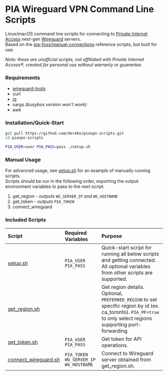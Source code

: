PIA Wireguard VPN Command Line Scripts
======================================

Linux/macOS command line scripts for connecting to [Private Internet Access](https://www.privateinternetaccess.com/) next-gen [Wireguard](https://www.wireguard.com/) servers.  
Based on the [pia-foss/manual-connections](https://github.com/pia-foss/manual-connections) reference scripts, but built for use.

_Note: these are unofficial scripts, not affiliated with Private Internet Access®, created for personal use without warranty or guarantee._

### Requirements

- [wireguard-tools](https://github.com/WireGuard/wireguard-tools)
- curl
- [jq](https://stedolan.github.io/jq/)
- xargs _(busybox version won't work)_
- awk

### Installation/Quick-Start

```sh
git pull https://github.com/derekn/piavpn-scripts.git
cd piavpn-scripts

PIA_USER=user PIA_PASS=pass ./setup.sh
```

### Manual Usage

For advanced usage, see [setup.sh](setup.sh) for an example of manually running scripts.  
Scripts should be run in the following order, exporting the output environment variables to pass to the next script.

1. get_region - _outputs `WG_SERVER_IP` and `WG_HOSTNAME`_
1. get_token - _outputs `PIA_TOKEN`_
1. connect_wireguard

### Included Scripts

| Script | Required Variables | Purpose |
| :--- | :--- | :--- |
| [setup.sh](setup.sh) | `PIA_USER`<br>`PIA_PASS` | Quick-start script for running all below scripts and getting connected. All optional variables from other scripts are supported. |
| [get_region.sh](get_region.sh) | | Get region details.<br>Optional, `PREFERRED_REGION` to set specific region by id (ex. ca_toronto). `PIA_PF=true` to only select regions supporting port-forwarding. |
| [get_token.sh](get_token.sh) | `PIA_USER`<br>`PIA_PASS` | Get token for API operations. |
| [connect_wireguard.sh](connect_wireguard.sh) | `PIA_TOKEN`<br>`WG_SERVER_IP`<br>`WG_HOSTNAME` | Connect to Wireguard server obtained from get_region.sh. |

